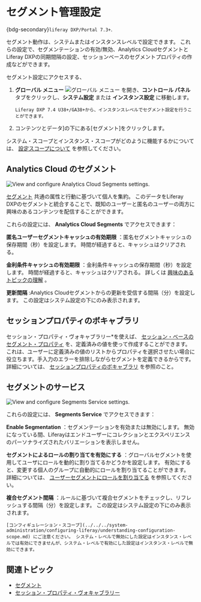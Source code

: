 # セグメント管理設定

{bdg-secondary}`liferay DXP/Portal 7.3+`.

セグメント動作は、システムまたはインスタンスレベルで設定できます。 これらの設定で、セグメンテーションの有効/無効、Analytics CloudセグメントとLiferay DXPの同期間隔の設定、セッションベースのセグメントプロパティの作成などができます。

セグメント設定にアクセスする、

1. **グローバル メニュー** ![グローバル メニュー](../../../images/icon-applications-menu.png) を開き、**コントロール パネル**タブをクリックし、**システム設定** または **インスタンス設定** に移動します。

   ```{note}
   Liferay DXP 7.4 U38+/GA38+から、インスタンスレベルでセグメント設定を行うことができます。
   ```

1. コンテンツとデータ]の下にある[セグメント]をクリックします。

システム・スコープとインスタンス・スコープがどのように機能するかについては、 [設定スコープについて](../../../system-administration/configuring-liferay/understanding-configuration-scope.md) を参照してください。

## Analytics Cloud のセグメント

![View and configure Analytics Cloud Segments settings.](./segments-admin-settings/images/01.png)

[セグメント](https://learn.liferay.com/analytics-cloud/latest/ja/people/segments/segments.html) 共通の属性と行動に基づいて個人を集約。 このデータをLiferay DXPのセグメントと統合することで、既知のユーザーと匿名のユーザーの両方に興味のあるコンテンツを配信することができます。

これらの設定には、 **Analytics Cloud Segments** でアクセスできます：

**匿名ユーザーセグメントキャッシュの有効期限** ：匿名セグメントキャッシュの保存期間（秒）を設定します。 時間が経過すると、キャッシュはクリアされる。

**金利条件キャッシュの有効期限** ：金利条件キャッシュの保存期間（秒）を設定します。 時間が経過すると、キャッシュはクリアされる。 詳しくは [興味のあるトピックの理解](https://learn.liferay.com/analytics-cloud/latest/ja/people/individuals/understanding-interests.html) 。

**更新間隔** :Analytics Cloudセグメントからの更新を受信する間隔（分）を設定します。 この設定はシステム設定の下にのみ表示されます。

## セッションプロパティのボキャブラリ

セッション・プロパティ・ヴォキャブラリー*を使えば、 [セッション・ベースのセグメント・プロパティ](../../../site-building/personalizing-site-experience/segmentation/segments-editor-ui-reference.md#session-properties) を、定義済みの値を使って作成することができます。 これは、ユーザーに定義済みの値のリストからプロパティを選択させたい場合に役立ちます。手入力のエラーを排除しながらセグメントを定義できるからです。 詳細については、 [セッションプロパティのボキャブラリ](../../../content-authoring-and-management/tags-and-categories/session-property-vocabularies.md) を参照のこと。

## セグメントのサービス

![View and configure Segments Service settings.](./segments-admin-settings/images/02.png)

これらの設定には、 **Segments Service** でアクセスできます：

**Enable Segmentation** ：セグメンテーションを有効または無効にします。 無効になっている間、Liferayはエンドユーザーにコレクションとエクスペリエンスのパーソナライズされたバリエーションを表示しません。

**セグメントによるロールの割り当てを有効にする** ：グローバルセグメントを使用してユーザにロールを動的に割り当てるかどうかを設定します。 有効にすると、変更する個人のグループに自動的にロールを割り当てることができます。 詳細については、 [ユーザーセグメントにロールを割り当てる](../../../users-and-permissions/roles-and-permissions/assigning-roles-to-user-segments.md) を参照してください。

**複合セグメント間隔** ：ルールに基づいて複合セグメントをチェックし、リフレッシュする間隔（分）を設定します。 この設定はシステム設定の下にのみ表示されます。

```{note}
[コンフィギュレーション・スコープ](../../../system-administration/configuring-liferay/understanding-configuration-scope.md) にご注意ください。 システム・レベルで無効にした設定はインスタンス・レベルでは有効にできませんが、システム・レベルで有効にした設定はインスタンス・レベルで無効にできます。
```

## 関連トピック

* [セグメント](https://learn.liferay.com/analytics-cloud/latest/ja/people/segments/segments.html)
* [セッション・プロパティ・ヴォキャブラリー](../../../content-authoring-and-management/tags-and-categories/session-property-vocabularies.md)
